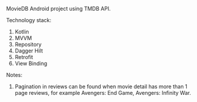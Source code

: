 MovieDB Android project using TMDB API.

Technology stack:
1. Kotlin
2. MVVM
3. Repository
4. Dagger Hilt
5. Retrofit
6. View Binding

Notes:
1. Pagination in reviews can be found when movie detail has more than 1 page reviews, for example Avengers: End Game, Avengers: Infinity War. 